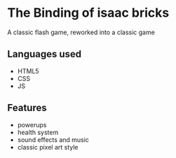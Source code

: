 
# The Binding of isaac bricks

A classic flash game, reworked into a classic game


## Languages used
- HTML5
- CSS
- JS
## Features

- powerups
- health system
- sound effects and music
- classic pixel art style


